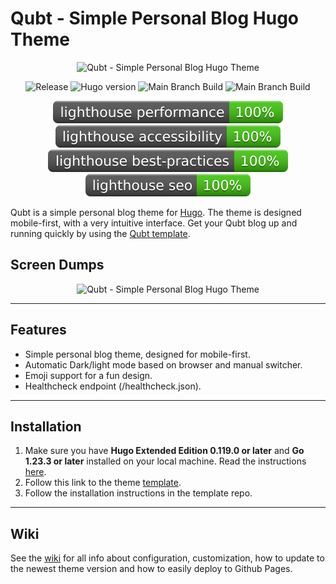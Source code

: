 # Qubt - Simple Personal Blog Hugo Theme

<p align="center">
  <img src="https://raw.githubusercontent.com/chrede88/qubt/main/images/screenshot.png" alt="Qubt - Simple Personal Blog Hugo Theme">
</p>

<p align="center">
  <img src="https://img.shields.io/github/v/release/chrede88/qubt?color=blue" alt="Release">
  <img src="https://img.shields.io/badge/min_Hugo-v0.122.0 extended-blue" alt="Hugo version">
  <img src="https://github.com/chrede88/qubt/actions/workflows/testBuild.yml/badge.svg" alt="Main Branch Build">
  <img src="https://github.com/chrede88/qubt/actions/workflows/buildDeploy.yml/badge.svg" alt="Main Branch Build">
</p>
<p align="center">
  <img src="https://raw.githubusercontent.com/chrede88/qubt/main/lighthouse/lighthouse_performance.svg" alt="Performace">
  <img src="https://raw.githubusercontent.com/chrede88/qubt/main/lighthouse/lighthouse_accessibility.svg" alt="Accessibility">
  <img src="https://raw.githubusercontent.com/chrede88/qubt/main/lighthouse/lighthouse_best-practices.svg" alt="Best Practices">
  <img src="https://raw.githubusercontent.com/chrede88/qubt/main/lighthouse/lighthouse_seo.svg" alt="SEO">
</p>

Qubt is a simple personal blog theme for [Hugo](https://gohugo.io). The theme is designed mobile-first, with a very intuitive interface. Get your Qubt blog up and running quickly by using the [Qubt template](https://github.com/chrede88/qubtTemplate).

## Screen Dumps

<p align="center">
  <img src="https://raw.githubusercontent.com/chrede88/qubt/main/images/screendump.png" alt="Qubt - Simple Personal Blog Hugo Theme">
</p>

---

## Features

- Simple personal blog theme, designed for mobile-first.
- Automatic Dark/light mode based on browser and manual switcher.
- Emoji support for a fun design.
- Healthcheck endpoint (/healthcheck.json).

---

## Installation

1) Make sure you have **Hugo Extended Edition 0.119.0 or later** and **Go 1.23.3 or later** installed on your local machine. Read the instructions [here](https://gohugo.io/installation/).
2) Follow this link to the theme [template](https://github.com/chrede88/qubtTemplate).
3) Follow the installation instructions in the template repo.

---

## Wiki

See the [wiki](https://github.com/chrede88/qubt/wiki) for all info about configuration, customization, how to update to the newest theme version and how to easily deploy to Github Pages.
